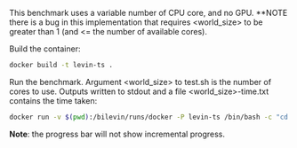 This benchmark uses a variable number of CPU core, and no GPU. **NOTE there is a bug in
this implementation that requires <world_size> to be greater than 1 (and <= the number of available cores).

Build the container:
```bash
docker build -t levin-ts .
```

Run the benchmark. Argument <world_size> to test.sh is the number of cores to use. Outputs written to stdout and a file <world_size>-time.txt contains the time taken:
```bash
docker run -v $(pwd):/bilevin/runs/docker -P levin-ts /bin/bash -c "cd /bilevin && ./test.sh <world_size>"
```
**Note**: the progress bar will not show incremental progress.
